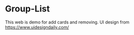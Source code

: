 # Group-List
This web is demo for add cards and removing. UI design from https://www.uidesigndaily.com/
